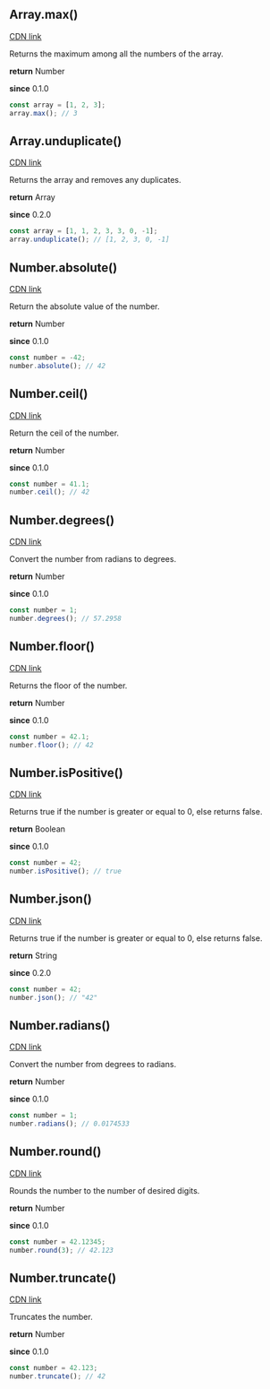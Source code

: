 


## Array.max()

[CDN link](https://unpkg.com/@khalyomede/prototype-storm@0.2.0/dist/array/max.js)

Returns the maximum among all the numbers of the array.

**return**
Number

**since** 0.1.0

```javascript
const array = [1, 2, 3];
array.max(); // 3
```
## Array.unduplicate()

[CDN link](https://unpkg.com/@khalyomede/prototype-storm@0.2.0/dist/array/unduplicate.js)

Returns the array and removes any duplicates.

**return**
Array

**since** 0.2.0

```javascript
const array = [1, 1, 2, 3, 3, 0, -1];
array.unduplicate(); // [1, 2, 3, 0, -1]
```
## Number.absolute()

[CDN link](https://unpkg.com/@khalyomede/prototype-storm@0.2.0/dist/number/absolute.js)

Return the absolute value of the number.

**return**
Number

**since** 0.1.0

```javascript
const number = -42;
number.absolute(); // 42
```
## Number.ceil()

[CDN link](https://unpkg.com/@khalyomede/prototype-storm@0.2.0/dist/number/ceil.js)

Return the ceil of the number.

**return**
Number

**since** 0.1.0

```javascript
const number = 41.1;
number.ceil(); // 42
```
## Number.degrees()

[CDN link](https://unpkg.com/@khalyomede/prototype-storm@0.2.0/dist/number/degrees.js)

Convert the number from radians to degrees.

**return**
Number

**since** 0.1.0

```javascript
const number = 1;
number.degrees(); // 57.2958
```
## Number.floor()

[CDN link](https://unpkg.com/@khalyomede/prototype-storm@0.2.0/dist/number/floor.js)

Returns the floor of the number.

**return**
Number

**since** 0.1.0

```javascript
const number = 42.1;
number.floor(); // 42
```
## Number.isPositive()

[CDN link](https://unpkg.com/@khalyomede/prototype-storm@0.2.0/dist/number/is-positive.js)

Returns true if the number is greater or equal to 0, else returns false.

**return**
Boolean

**since** 0.1.0

```javascript
const number = 42;
number.isPositive(); // true
```
## Number.json()

[CDN link](https://unpkg.com/@khalyomede/prototype-storm@0.2.0/dist/number/json.js)

Returns true if the number is greater or equal to 0, else returns false.

**return**
String

**since** 0.2.0

```javascript
const number = 42;
number.json(); // "42"
```
## Number.radians()

[CDN link](https://unpkg.com/@khalyomede/prototype-storm@0.2.0/dist/number/radians.js)

Convert the number from degrees to radians.

**return**
Number

**since** 0.1.0

```javascript
const number = 1;
number.radians(); // 0.0174533
```
## Number.round()

[CDN link](https://unpkg.com/@khalyomede/prototype-storm@0.2.0/dist/number/round.js)

Rounds the number to the number of desired digits.

**return**
Number

**since** 0.1.0

```javascript
const number = 42.12345;
number.round(3); // 42.123
```
## Number.truncate()

[CDN link](https://unpkg.com/@khalyomede/prototype-storm@0.2.0/dist/number/truncate.js)

Truncates the number.

**return**
Number

**since** 0.1.0

```javascript
const number = 42.123;
number.truncate(); // 42
```